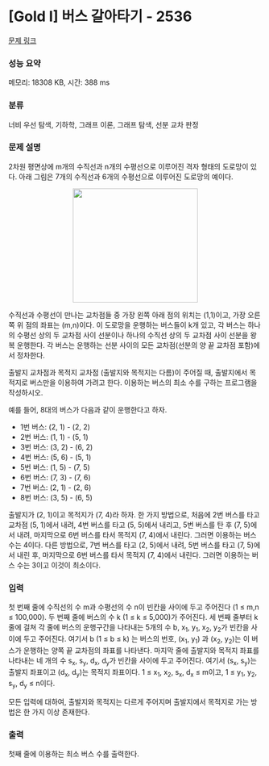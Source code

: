 # [Gold I] 버스 갈아타기 - 2536 

[문제 링크](https://www.acmicpc.net/problem/2536) 

### 성능 요약

메모리: 18308 KB, 시간: 388 ms

### 분류

너비 우선 탐색, 기하학, 그래프 이론, 그래프 탐색, 선분 교차 판정

### 문제 설명

<p>2차원 평면상에 m개의 수직선과 n개의 수평선으로 이루어진 격자 형태의 도로망이 있다. 아래 그림은 7개의 수직선과 6개의 수평선으로 이루어진 도로망의 예이다.  </p>

<p style="text-align: center;"><img alt="" src="https://upload.acmicpc.net/85ad3211-f20a-45cc-bd94-91ed20bf5eff/-/preview/" style="width: 248px; height: 226px;"></p>

<p>수직선과 수평선이 만나는 교차점들 중 가장 왼쪽 아래 점의 위치는 (1,1)이고, 가장 오른쪽 위 점의 좌표는 (m,n)이다. 이 도로망을 운행하는 버스들이 k개 있고, 각  버스는 하나의 수평선 상의 두 교차점 사이 선분이나 하나의 수직선 상의 두 교차점 사이 선분을 왕복 운행한다. 각 버스는 운행하는 선분 사이의 모든 교차점(선분의 양 끝 교차점 포함)에서 정차한다. </p>

<p>출발지 교차점과 목적지 교차점 (출발지와 목적지는 다름)이 주어질 때, 출발지에서 목적지로 버스만을 이용하여 가려고 한다. 이용하는 버스의 최소 수를 구하는 프로그램을 작성하시오.  </p>

<p>예를 들어,  8대의 버스가 다음과 같이 운행한다고 하자.</p>

<ul>
	<li>1번 버스: (2, 1) - (2, 2)</li>
	<li>2번 버스: (1, 1) - (5, 1)</li>
	<li>3번 버스: (3, 2) - (6, 2)</li>
	<li>4번 버스: (5, 6) - (5, 1)</li>
	<li>5번 버스: (1, 5) - (7, 5)</li>
	<li>6번 버스: (7, 3) - (7, 6)  </li>
	<li>7번 버스: (2, 1) - (2, 6) </li>
	<li>8번 버스: (3, 5) - (6, 5)</li>
</ul>

<p>출발지가 (2, 1)이고 목적지가 (7, 4)라 하자. 한 가지 방법으로, 처음에 2번 버스를 타고 교차점 (5, 1)에서 내려, 4번 버스를 타고 (5, 5)에서 내리고, 5번 버스를 탄 후 (7, 5)에서 내려, 마지막으로 6번 버스를 타서 목적지 (7, 4)에서 내린다. 그러면 이용하는 버스 수는 4이다. 다른 방법으로, 7번 버스를 타고 (2, 5)에서 내려, 5번 버스를 타고 (7, 5)에서 내린 후, 마지막으로 6번 버스를 타서 목적지 (7, 4)에서 내린다. 그러면 이용하는 버스 수는 3이고 이것이 최소이다. </p>

### 입력 

 <p>첫 번째 줄에 수직선의 수 m과 수평선의 수 n이 빈칸을 사이에 두고 주어진다 (1 ≤ m,n ≤ 100,000). 두 번째 줄에 버스의 수 k (1 ≤ k ≤ 5,000)가 주어진다. 세 번째 줄부터 k 줄에 걸쳐 각 줄에 버스의 운행구간을 나타내는 5개의 수 b, x<sub>1</sub>, y<sub>1</sub>, x<sub>2</sub>, y<sub>2</sub>가 빈칸을 사이에 두고 주어진다. 여기서 b (1 ≤ b ≤ k) 는 버스의 번호, (x<sub>1</sub>, y<sub>1</sub>) 과 (x<sub>2</sub>, y<sub>2</sub>)는 이 버스가 운행하는 양쪽 끝 교차점의 좌표를 나타낸다. 마지막 줄에 출발지와 목적지 좌표를 나타내는 네 개의 수 s<sub>x</sub>, s<sub>y</sub>, d<sub>x</sub>, d<sub>y</sub>가 빈칸을 사이에 두고 주어진다. 여기서 (s<sub>x</sub>, s<sub>y</sub>)는 출발지 좌표이고 (d<sub>x</sub>, d<sub>y</sub>)는 목적지 좌표이다. 1 ≤ x<sub>1</sub>, x<sub>2</sub>, s<sub>x</sub>, d<sub>x</sub> ≤ m이고, 1 ≤ y<sub>1</sub>, y<sub>2</sub>, s<sub>y</sub>, d<sub>y</sub> ≤ n이다. </p>

<p>모든 입력에 대하여, 출발지와 목적지는 다르게 주어지며 출발지에서 목적지로 가는 방법은 한 가지 이상 존재한다.</p>

### 출력 

 <p>첫째 줄에 이용하는 최소 버스 수를 출력한다. </p>

